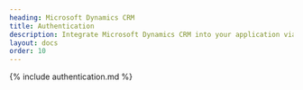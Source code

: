 ```yaml
---
heading: Microsoft Dynamics CRM
title: Authentication
description: Integrate Microsoft Dynamics CRM into your application via the Cloud Elements APIs.
layout: docs
order: 10
---
```


{% include authentication.md %}
